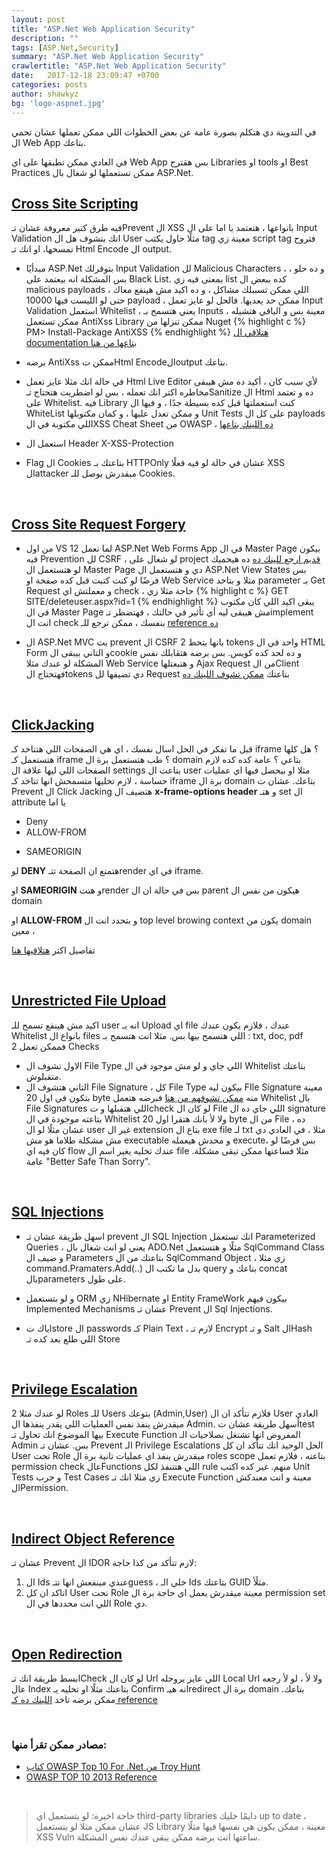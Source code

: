 ```yaml
---
layout: post
title: "ASP.Net Web Application Security"
description: "" 
tags: [ASP.Net,Security]
summary: "ASP.Net Web Application Security"
crawlertitle: "ASP.Net Web Application Security"
date:   2017-12-18 23:09:47 +0700
categories: posts
author: shawkyz
bg: 'logo-aspnet.jpg'
---
```

في التدوينة دي هتكلم  بصورة عامة عن بعض الخطوات اللي ممكن تعملها عشان تحمي ال Web App بتاعك.

في العادي ممكن تطبقها على اي Web App بس هقترح Libraries او tools او Best Practices ممكن تستعملها لو شغال بال ASP.Net.

## [Cross Site Scripting](https://www.owasp.org/index.php/Cross-site_Scripting_(XSS))

فيه طرق كتير معروفة عشان تـPrevent ال XSS بانواعها ، هتعتمد يا اما على ال Input Validation 
انك بتشوف هل ال User مثلًا حاول يكتب tag معينة زي script tag فتروح تمسحها، او انك تـ Html Encode ال output.

- مبدأيًا ASP.Net بتوفرلك Input Validation لل Malicious Characters ، و ده حلو ، بس المشكلة انه بيعتمد على Black List.
بمعنى فيه زي list كده ببعض ال malicious payloads اللي ممكن تسببلك مشاكل ، و ده اكيد مش هينفع معاك ، حتى لو الليست فيها 10000 payload ، ممكن حد يعديها.
فالحل لو عايز تعمل  Input Validation استعمل Whitelist ، يعني هتسمح بـ Inputs معينة بس و الباقي هتشيله ، ممكن تستعمل AntiXss Library ممكن تنزلها من Nuget 
{% highlight c %}
PM> Install-Package AntiXSS
{% endhighlight %}
[هتلاقي ال documentation بتاعها من هنا](https://msdn.microsoft.com/en-us/library/system.web.security.antixss.antixssencoder(v=vs.110).aspx)

- برضه AntiXss ممكن تHtml Encodeالoutput بتاعك.

- في حالة انك مثلا عايز تعمل Html Live Editor لأي سبب كان ، أكيد ده مش هيبقى مخاطره اكتر انك تعمله ، بس لو اضطريت هتحتاج تـSanitize ال Html ده و تعتمد على Whitelist.
فيه Library  كنت استعملتها قبل كده بسيطة جدًا ، و فيها ال WhiteList و ممكن تعدل عليها ، و كمان مكتوبلها Unit Tests على كل ال payloads اللي مكتوبة في الXSS Cheat Sheet من OWASP ، 
 [ده اللينك بتاعها](https://github.com/mganss/HtmlSanitizer)

- استعمل ال Header X-XSS-Protection 

- Flag ال Cookies بتاعتك بـ HTTPOnly عشان في حالة لو فيه فعلًا XSS الattacker ميقدرش يوصل للـ Cookies.

<br/>

## [Cross Site Request Forgery](https://www.owasp.org/index.php/Cross-Site_Request_Forgery_(CSRF))

- من اول VS 12 لما تعمل ASP.Net Web Forms App في ال Master Page بيكون فيه Prevention لل CSRF ، 
لو شغال على project 
[قديم ارجع للينك ده](http://software-security.sans.org/developer-how-to/developer-guide-csrf)
ده هيحميك لو هتستعمل ال Master Page دي و هتستعمل ال ASP.Net View States 
بس فرضًا لو كنت كتبت قبل كده صفحة او Web Service مثلا و بتاخد parameter بـ Get Request و معملتش اي check ، حاجة مثلا زي
{% highlight c %}
GET SITE/deleteuser.aspx?id=1
{% endhighlight %}
يبقى اكيد اللي كان مكتوب في ال Master Page مش هيبقى ليه أي تأثير في حالتك ، فهتضطر تـimplement انت ال check بنفسك ، ممكن ترجع للـ [reference ده](https://www.owasp.org/index.php/Anti_CSRF_Tokens_ASP.NET)


- ال ASP.Net MVC بت prevent ال CSRF بانها بتحط 2 tokens واحد في ال HTML Form و التاني بيبقى  الcookie و ده لحد كده كويس.
بس برضه هتقابلك نفس المشكلة لو عندك مثلا Web Service و هتبعتلها Ajax Request من الClient فهتحتاج الtokens دي تضيفها لل Request بتاعتك [ممكن تشوف اللينك ده](http://www.asp.net/web-api/overview/security/preventing-cross-site-request-forgery-csrf-attacks)


<br/>

## [ClickJacking](https://www.owasp.org/index.php/Clickjacking)

قبل ما تفكر في الحل اسال نفسك ، اي هي الصفحات اللي هتتاخد كـ iframe ؟ 
هل كلها هتستعمل كـ iframe ؟ طب هتستعمل برة ال domain بتاعي ؟
عامة كده كده لازم الصفحات اللي ليها علاقة ال settings بتاعت ال user مثلا او بيحصل فيها اي عمليات حساسة ، لازم تخليها متسمحش انها تتاخد كـ iframe برة ال domain بتاعك. عشان ت Prevent ال Click Jacking هتضيف ال **x-frame-options header** و هتـ set ال attribute يا اما

* Deny
* ALLOW-FROM
+ SAMEORIGIN

لو **DENY** هتمنع ان الصفحة تتـrender في اي iframe.

او **SAMEORIGIN** و هتتrender بس في حالة ان ال parent هيكون من نفس ال domain 

او **ALLOW-FROM** و بتحدد انت ال top level browing context يكون من domain معين ،

 تفاصيل اكتر [هتلاقيها هنا](https://blogs.msdn.microsoft.com/ieinternals/2010/03/30/combating-clickjacking-with-x-frame-options/)


<br/>

## [Unrestricted File Upload](https://www.owasp.org/index.php/Unrestricted_File_Upload)

اكيد مش هينفع تسمح  للـ user انه يـ Upload اي file عندك ، فلازم يكون عندك Whitelist بانواع ال files اللي هتسمح بيها بس. 
مثلا انت هتسمح بـ : txt, doc, pdf 
فممكن تعمل 2 Checks 

* الاول تشوف ال File Type اللي جاي و لو مش موجود في ال Whitelist بتاعتك متقبلوش.
* التاني هتشوف ال File Signature ، كل File Type بيكون ليه FIle Signature معينة بتكون في اول 20 byte منه 
[ممكن تشوفهم من هنا](https://en.wikipedia.org/wiki/List_of_file_signatures)
فبرضه هتعمل Whitelist بال File Signatures اللي هتقبلها و تcheck لو كان ال File اللي جاي ده ال signature بتاعته موجودة في ال Whitelist ولا لأ بانك هتقرا اول 20 byte من ال File ، ده عشان مثلًا لو ال user غير ال extension بتاع ال exe file لـ txt مثلا ، في العادي دي مش مشكلة طلاما هو مش executable و محدش هيعمله execute، بس فرضًا لو كان فيه اي flow عندك تخليه يغير اسم ال file مثلا فساعتها ممكن تبقى مشكلة.
عامة  "Better Safe Than Sorry".

<br/>

## [SQL Injections](https://www.owasp.org/index.php/SQL_Injection)

- اسهل طريقة عشان تـ prevent ال SQL Injection انك تستعمل Parameterized Queries ، يعني لو انت شغال بال ADO.Net مثلًا و هتستعمل SqlCommand Class و ضيف ال Parameters بتاعتك من ال SqlCommand Object ، زي مثلا command.Pramaters.Add(..) بدل ما تكتب ال query بتاعك و concat بالparameters على طول.

- و لو بتستعمل ORM زي NHibernate او Entity FrameWork بيكون فيهم Implemented Mechanisms عشان تـ Prevent ال Sql Injections.

* اياك تstore ال passwords كـ Plain Text ، لازم تـ Encrypt و تـ Salt الHash اللي طلع بعد كده تـ Store

<br/>

## [Privilege Escalation](https://www.owasp.org/index.php/Testing_for_Privilege_escalation_(OTG-AUTHZ-003))

لو عندك مثلا 2 Roles للـ Users بتوعك (Admin,User) فلازم تتأكد ان ال User العادي ميقدرش ينفذ نفس العمليات اللي يقدر ينفذها ال Admin.
أسهل طريقة عشان تtest بيها الموضوع انك تحاول تـ Execute Function المفروض انها تشتغل بصلاحيات الـ Admin بس.
عشان تـ Prevent الـ Privilege Escalations الحل الوحيد انك تتأكد ان كل User تحت Role ميقدرش ينفذ اي عمليات تانية برة ال roles scope بتاعته ، فلازم تعمل permission check عالFunctions اللي هتتنفذ لكل rule منهم. غير كده اكتب Unit Tests و جرب Test Cases زي مثلا انك تـ Execute Function معينة و انت معندكش الPermission.


<br/>

## [Indirect Object Reference](https://www.owasp.org/index.php/Testing_for_Insecure_Direct_Object_References_(OTG-AUTHZ-004))
عشان تـ Prevent ال IDOR لازم تتأكد من كذا حاجة:

1. ال Ids عندي مينفعش انها تتـguess ، خلي الـ Ids بتاعتك GUID مثلًأ.
2. اتاكد ان كل User تحت Role معينة ميقدرش يعمل اي حاجة برة ال permission set اللي انت محددها في ال Role دي.


<br/>

## [Open Redirection](https://www.owasp.org/index.php/Unvalidated_Redirects_and_Forwards_Cheat_Sheet)
ابسط طريقة انك تـCheck لو كان ال Url اللي عايز يروحله Local Url ولا لأ ، لو لأ رجعه عال Index بتاعتك مثلًا او تخليه يـ Confirm انه هيـredirect برة ال domain بتاعك.
ممكن برضه تاخد [اللينك ده كـ reference](http://www.asp.net/mvc/overview/security/preventing-open-redirection-attacks)


<br/>

### مصادر ممكن تقرأ منها:

- [كتاب OWASP Top 10 For .Net من Troy Hunt](http://www.troyhunt.com/2011/12/free-ebook-owasp-top-10-for-net.html)
- [OWASP TOP 10 2013 Reference](https://www.owasp.org/index.php/Top_10_2013-Top_10)


<br/>

> حاجة اخيرة: لو بتستعمل اي third-party libraries دايمًا خليك up to date ، عشان ممكن مثلا لو بتستعمل JS Library معينة ، ممكن يكون هي نفسها فيها مثلًا XSS Vuln ساعتها انت برضه ممكن يبقى عندك نفس المشكلة.
